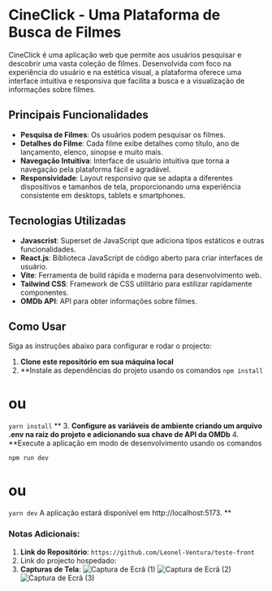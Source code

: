 # CineClick - Uma Plataforma de Busca de Filmes

CineClick é uma aplicação web que permite aos usuários pesquisar e descobrir uma vasta coleção de filmes. Desenvolvida com foco na experiência do usuário e na estética visual, a plataforma oferece uma interface intuitiva e responsiva que facilita a busca e a visualização de informações sobre filmes.

## Principais Funcionalidades

- **Pesquisa de Filmes**: Os usuários podem pesquisar os filmes.
- **Detalhes do Filme**: Cada filme exibe detalhes como título, ano de lançamento, elenco, sinopse e muito mais.
- **Navegação Intuitiva**: Interface de usuário  intuitiva que torna a navegação pela plataforma fácil e agradável.
- **Responsividade**: Layout responsivo que se adapta a diferentes dispositivos e tamanhos de tela, proporcionando uma experiência consistente em desktops, tablets e smartphones.

## Tecnologias Utilizadas

- **Javascrist**: Superset de JavaScript que adiciona tipos estáticos e outras funcionalidades.
- **React.js**: Biblioteca JavaScript de código aberto para criar interfaces de usuário.
- **Vite**: Ferramenta de build rápida e moderna para desenvolvimento web.
- **Tailwind CSS**: Framework de CSS utilitário para estilizar rapidamente componentes.
- **OMDb API**: API para obter informações sobre filmes.

## Como Usar

Siga as instruções abaixo para configurar e rodar o projecto:
1. **Clone este repositório em sua máquina local**
2. **Instale as dependências do projeto usando os comandos ``npm install``
# ou
``yarn install``
**
3. **Configure as variáveis de ambiente criando um arquivo .env na raiz do projeto e adicionando sua chave de API da OMDb**
4. **Execute a aplicação em modo de desenvolvimento usando os comandos 

``npm run dev``
# ou
``yarn dev``
A aplicação estará disponível em http://localhost:5173.
**
### Notas Adicionais:

1. **Link do Repositório**:  `https://github.com/Leonel-Ventura/teste-front`
2. Link do projecto hospedado: 
3. **Capturas de Tela**:
![Captura de Ecrã (1)](https://github.com/Leonel-Ventura/teste-front/assets/112353107/4a34bb02-00c8-401c-b6e0-402e025dd5be)
![Captura de Ecrã (2)](https://github.com/Leonel-Ventura/teste-front/assets/112353107/ea7b63a8-041a-43b9-b98e-0858e250250a)
![Captura de Ecrã (3)](https://github.com/Leonel-Ventura/teste-front/assets/112353107/34f95b26-54ba-4250-9f5f-1ca9a8525c63)



